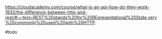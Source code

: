 https://cloudacademy.com/course/what-is-an-api-how-do-they-work-1932/the-difference-between-http-and-rest/#:~:text=REST%20stands%20for%20REpresentational%20State,very%20commonly%20used%20with%20HTTP.

#todo 